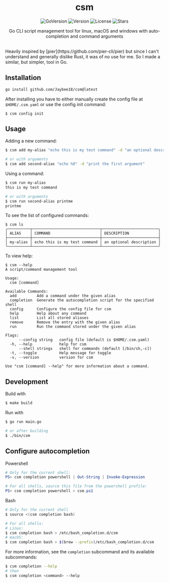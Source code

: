 <div align="center">

# csm
![GoVersion](https://img.shields.io/github/go-mod/go-version/Jaybee18/csm)
![Version](https://img.shields.io/github/v/release/Jaybee18/csm)
![License](https://img.shields.io/github/license/Jaybee18/csm)
![Stars](https://img.shields.io/github/stars/Jaybee18/csm)

Go CLI script management tool for linux, macOS and windows with auto-completion and command arguments
</br>
</br>
</div>
Heavily inspired by [pier](https://github.com/pier-cli/pier) but since I can't understand and generally dislike Rust, it was of no use for me. So I made a similar, but simpler, tool in Go.

## Installation
```sh
go install github.com/Jaybee18/csm@latest
```
After installing you have to either manually create the config file at `$HOME/.csm.yaml` or use the config init command:
```
$ csm config init
```

## Usage
Adding a new command:
```sh
$ csm add my-alias "echo this is my test command" -d "an optional description"

# or with arguments
$ csm add second-alias "echo %0" -d "print the first argument"
```
Using a command:
```sh
$ csm run my-alias
this is my test command

# or with arguments
$ csm run second-alias printme
printme
```
To see the list of configured commands:
```
$ csm ls
╭──────────┬──────────────────────────────┬─────────────────────────╮
│ ALIAS    │ COMMAND                      │ DESCRIPTION             │
├──────────┼──────────────────────────────┼─────────────────────────┤
│ my-alias │ echo this is my test command │ an optional description │
╰──────────┴──────────────────────────────┴─────────────────────────╯
```
To view help:
```
$ csm --help
A script/command management tool

Usage:
  csm [command]

Available Commands:
  add         Add a command under the given alias
  completion  Generate the autocompletion script for the specified shell
  config      Configure the config file for csm
  help        Help about any command
  list        List all stored aliases
  remove      Remove the entry with the given alias
  run         Run the command stored under the given alias

Flags:
      --config string   config file (default is $HOME/.csm.yaml)
  -h, --help            help for csm
      --shell strings   shell for commands (default [/bin/sh,-c])
  -t, --toggle          Help message for toggle
  -v, --version         version for csm

Use "csm [command] --help" for more information about a command.
```

## Development
Build with
```sh
$ make build
```
Run with
```sh
$ go run main.go

# or after building
$ ./bin/csm
```

## Configure autocompletion
Powershell
```powershell
# Only for the current shell:
PS> csm completion powershell | Out-String | Invoke-Expression

# For all shells, source this file from the powershell profile:
PS> csm completion powershell > csm.ps1
```

Bash
```sh
# Only for the current shell
$ source <(csm completion bash)

# For all shells:
# Linux:
$ csm completion bash > /etc/bash_completion.d/csm
# macOS:
$ csm completion bash > $(brew --prefix)/etc/bash_completion.d/csm
```

For more information, see the `completion` subcommand and its available subcommands:
```sh
$ csm completion --help
# then
$ csm completion <command> --help
```
